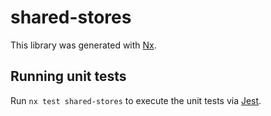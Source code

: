 # shared-stores

This library was generated with [Nx](https://nx.dev).

## Running unit tests

Run `nx test shared-stores` to execute the unit tests via [Jest](https://jestjs.io).
